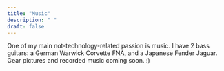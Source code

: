 ```yaml
---
title: "Music"
description: " "
draft: false
---
```


One of my main not-technology-related passion is music. I have 2 bass guitars: a German Warwick Corvette FNA, and a Japanese Fender Jaguar. Gear pictures and recorded music coming soon. :)